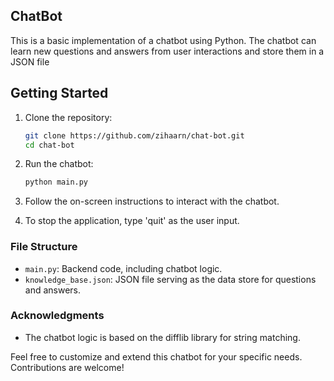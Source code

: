 ## ChatBot

This is a basic implementation of a chatbot using Python. The chatbot can learn new questions and answers from user interactions and store them in a JSON file



## Getting Started

1. Clone the repository:

    ```bash
    git clone https://github.com/zihaarn/chat-bot.git
    cd chat-bot
    ```

2. Run the chatbot:

    ```bash
    python main.py
    ```

3. Follow the on-screen instructions to interact with the chatbot.

4. To stop the application, type 'quit' as the user input.

### File Structure

- `main.py`: Backend code, including chatbot logic.
- `knowledge_base.json`: JSON file serving as the data store for questions and answers.

### Acknowledgments

- The chatbot logic is based on the difflib library for string matching.

Feel free to customize and extend this chatbot for your specific needs. Contributions are welcome!

